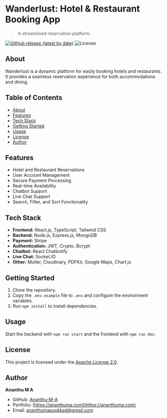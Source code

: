# Wanderlust: Hotel & Restaurant Booking App

> A streamlined reservation platform.

[![GitHub release (latest by date)](https://img.shields.io/github/v/release/Ananthu-M-A/Wanderlust-Hotel-Booking-WebApp-MERN)](https://github.com/Ananthu-M-A/Wanderlust-Hotel-Booking-WebApp-MERN/releases) ![License](https://img.shields.io/badge/License-Apache_2.0-blue.svg) 

## About

Wanderlust is a dynamic platform for easily booking hotels and restaurants.  It provides a seamless reservation experience for both accommodations and dining.

## Table of Contents

- [About](#about)
- [Features](#features)
- [Tech Stack](#tech-stack)
- [Getting Started](#getting-started)
- [Usage](#usage)
- [License](#license)
- [Author](#author)

## Features

- Hotel and Restaurant Reservations
- User Account Management
- Secure Payment Processing
- Real-time Availability
- Chatbot Support
- Live Chat Support
- Search, Filter, and Sort Functionality

## Tech Stack

- **Frontend:** React.js, TypeScript, Tailwind CSS
- **Backend:** Node.js, Express.js, MongoDB
- **Payment:** Stripe
- **Authentication:** JWT, Crypto, Bcrypt
- **Chatbot:** React Chatbotify
- **Live Chat:** Socket.IO
- **Other:** Multer, Cloudinary, PDFKit, Google Maps, Chart.js

## Getting Started

1. Clone the repository.
2. Copy the `.env.example` file to `.env` and configure the environment variables.
3. Run `npm install` to install dependencies.


## Usage

Start the backend with `npm run start` and the frontend with `npm run dev`.

## License

This project is licensed under the [Apache License 2.0](LICENSE).

## Author

**Ananthu M A**

- GitHub: [Ananthu-M-A](https://github.com/Ananthu-M-A)
- Portfolio: [https://ananthuma.com](https://ananthuma.com)
- Email: ananthumapookkad@gmail.com

